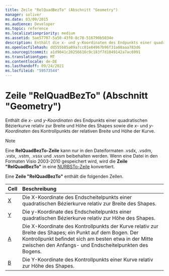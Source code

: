 ```yaml
---
title: Zeile "RelQuadBezTo" (Abschnitt "Geometry")
manager: soliver
ms.date: 03/09/2015
ms.audience: Developer
ms.topic: reference
ms.localizationpriority: medium
ms.assetid: 5ae57707-5a50-43f0-8c78-516790b5034e
description: Enthält die x- und y-Koordinaten des Endpunkts einer quadratischen Bézierkurve relativ zur Breite und Höhe des Shapes sowie die x- und y-Koordinaten des Kontrollpunkts der relativen Breite und Höhe der Kurve.
ms.openlocfilehash: dd555b85a09a7cc01e84967b96f31a08aaa783d6
ms.sourcegitcommit: a1d9041c20256616c9c183f7d1049142a7ac6991
ms.translationtype: MT
ms.contentlocale: de-DE
ms.lasthandoff: 09/24/2021
ms.locfileid: "59573544"
---
```

# <a name="relquadbezto-row-geometry-section"></a>Zeile "RelQuadBezTo" (Abschnitt "Geometry")

Enthält die  *x-*  und  *y-Koordinaten*  des Endpunkts einer quadratischen Bézierkurve relativ zur Breite und Höhe des Shapes sowie die  *x-*  und  *y-Koordinaten*  des Kontrollpunkts der relativen Breite und Höhe der Kurve. 
  
> [!NOTE]
> Eine **RelQuadBezTo-Zeile** kann nur in den Dateiformaten .vsdx, .vsdm, .vstx, .vstm, .vssx und .vssm beibehalten werden. Wenn eine Datei in den Formaten Visio 2003-2010 gespeichert wird, wird die **Zeile "RelQuadBezTo"** in eine [NURBSTo-Zeile](nurbsto-row-geometry-section.md) konvertiert. 
  
Eine **Zeile "RelQuadBezTo"** enthält die folgenden Zellen. 
  
|**Cell**|**Beschreibung**|
|:-----|:-----|
|[X](x-cell-geometry-section.md) <br/> |Die  X-Koordinate des Endscheitelpunkts einer quadratischen Bézierkurve relativ zur Breite des Shapes.  <br/> |
|[Y](y-cell-geometry-section.md) <br/> |Die  y-Koordinate des Endscheitelpunkts einer quadratischen Bézierkurve relativ zur Höhe des Shapes.  <br/> |
|[A](a-cell-geometry-section.md) <br/> |Die  X-Koordinate des Kontrollpunkts der Kurve relativ zur Breite des Shapes; ein Punkt auf dem Bogen. Der Kontrollpunkt befindet sich am besten etwa in der Mitte zwischen den Anfangs- und Endscheitelpunkten des Bogens.  <br/> |
|[B](b-cell-geometry-section.md) <br/> |Die  Y-Koordinate des Kontrollpunkts einer Kurve relativ zur Höhe des Shapes.  <br/> |
   

